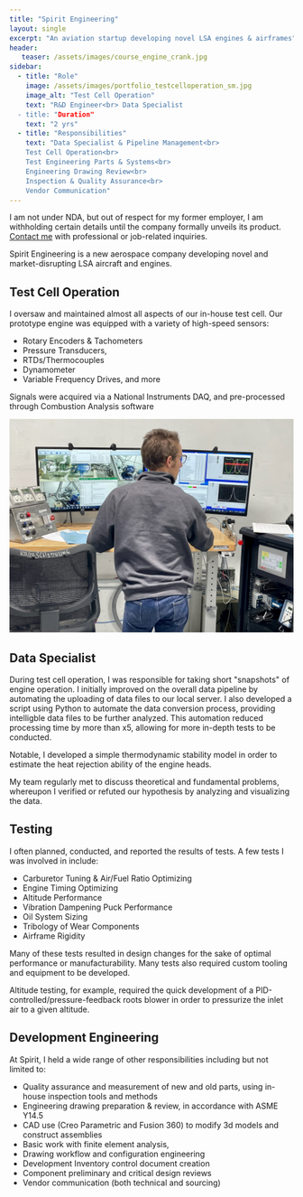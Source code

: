 ```yaml
---
title: "Spirit Engineering"
layout: single
excerpt: "An aviation startup developing novel LSA engines & airframes"
header:
   teaser: /assets/images/course_engine_crank.jpg
sidebar:
  - title: "Role"
    image: /assets/images/portfolio_testcelloperation_sm.jpg
    image_alt: "Test Cell Operation"
    text: "R&D Engineer<br> Data Specialist
  - title: "Duration"
    text: "2 yrs"
  - title: "Responsibilities"
    text: "Data Specialist & Pipeline Management<br>
    Test Cell Operation<br>
    Test Engineering Parts & Systems<br>
    Engineering Drawing Review<br>
    Inspection & Quality Assurance<br>
    Vendor Communication"
---
```


I am not under NDA, but out of respect for my former employer, I am withholding certain details until the company formally unveils its product.  
[Contact me](https://www.ross.thefischers.me/contact) with professional or job-related inquiries.

Spirit Engineering is a new aerospace company developing novel and market-disrupting LSA aircraft and engines.

## Test Cell Operation

I oversaw and maintained almost all aspects of our in-house test cell. 
Our prototype engine was equipped with a variety of high-speed sensors:
- Rotary Encoders & Tachometers
- Pressure Transducers,
- RTDs/Thermocouples
- Dynamometer
- Variable Frequency Drives, and more
  
Signals were acquired via a National Instruments DAQ, and pre-processed through Combustion Analysis software

<img src="/assets/images/portfolio_testcelloperation.jpg" alt="Test Cell Operation">

## Data Specialist

During test cell operation, I was responsible for taking short "snapshots" of engine operation.
I initially improved on the overall data pipeline by automating the uploading of data files to our local server. I also developed a script using Python to automate the data conversion process, providing intelligble data files to be further analyzed. This automation reduced processing time by more than x5, allowing for more in-depth tests to be conducted.

Notable, I developed a simple thermodynamic stability model in order to estimate the heat rejection ability of the engine heads.

My team regularly met to discuss theoretical and fundamental problems, whereupon I verified or refuted our hypothesis by analyzing and visualizing the data.

## Testing

I often planned, conducted, and reported the results of tests. A few tests I was involved in include:
- Carburetor Tuning & Air/Fuel Ratio Optimizing
- Engine Timing Optimizing
- Altitude Performance 
- Vibration Dampening Puck Performance 
- Oil System Sizing
- Tribology of Wear Components 
- Airframe Rigidity
  
Many of these tests resulted in design changes for the sake of optimal performance or manufacturability.
Many tests also required custom tooling and equipment to be developed. 

Altitude testing, for example, required the quick development of a PID-controlled/pressure-feedback roots blower in order to pressurize the inlet air to a given altitude.


## Development Engineering

At Spirit, I held a wide range of other responsibilities including but not limited to:
- Quality assurance and measurement of new and old parts, using in-house inspection tools and methods
- Engineering drawing preparation & review, in accordance with ASME Y14.5
- CAD use (Creo Parametric and Fusion 360) to modify 3d models and construct assemblies
- Basic work with finite element analysis, 
- Drawing workflow and configuration engineering
- Development Inventory control document creation 
- Component preliminary and critical design reviews
- Vendor communication (both technical and sourcing)
